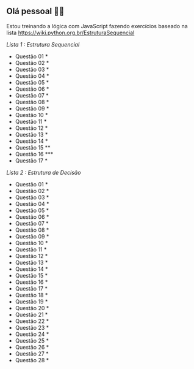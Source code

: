 ## Olá pessoal 👦🏻

Estou treinando a lógica com JavaScript fazendo exercícios baseado na lista  https://wiki.python.org.br/EstruturaSequencial

*Lista 1 : Estrutura Sequencial*

- Questão 01  *                        
- Questão 02  *                        
- Questão 03  *
- Questão 04  *
- Questão 05  *
- Questão 06  *
- Questão 07  *
- Questão 08  *
- Questão 09  *
- Questão 10  *
- Questão 11  *
- Questão 12  *
- Questão 13  *
- Questão 14  *
- Questão 15  ** 
- Questão 16  ***
- Questão 17  *

*Lista 2 : Estrutura de Decisão*

- Questão 01  * 
- Questão 02  *
- Questão 03  *
- Questão 04  *
- Questão 05  *
- Questão 06  *
- Questão 07  *
- Questão 08  *
- Questão 09  *
- Questão 10  *
- Questão 11  *
- Questão 12  *
- Questão 13  *
- Questão 14  *
- Questão 15  * 
- Questão 16  *
- Questão 17  *
- Questão 18  *
- Questão 19  *
- Questão 20  *
- Questão 21  * 
- Questão 22  *
- Questão 23  *
- Questão 24  *
- Questão 25  * 
- Questão 26  *
- Questão 27  *
- Questão 28  * 


